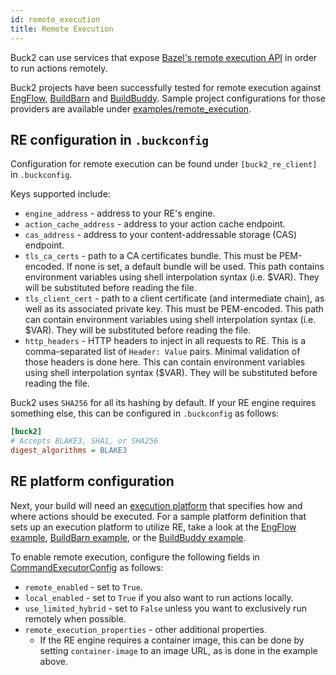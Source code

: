 ```yaml
---
id: remote_execution
title: Remote Execution
---
```


Buck2 can use services that expose [Bazel's remote execution API](https://github.com/bazelbuild/remote-apis) in order to run actions remotely.

Buck2 projects have been successfully tested for remote execution against [EngFlow](https://www.engflow.com/), [BuildBarn](https://github.com/buildbarn/bb-remote-execution) and [BuildBuddy](https://www.buildbuddy.io). Sample project configurations for those providers are available under [examples/remote_execution](https://github.com/facebook/buck2/tree/main/examples/remote_execution).

## RE configuration in `.buckconfig`

Configuration for remote execution can be found under `[buck2_re_client]` in `.buckconfig`.

Keys supported include:

* `engine_address` - address to your RE's engine.
* `action_cache_address` - address to your action cache endpoint.
* `cas_address` - address to your content-addressable storage (CAS) endpoint.
* `tls_ca_certs` - path to a CA certificates bundle. This must be PEM-encoded. If none is set, a default bundle will be used. This path contains environment variables using shell interpolation syntax (i.e. $VAR). They will be substituted before reading the file.
* `tls_client_cert` - path to a client certificate (and intermediate chain), as well as its associated private key. This must be PEM-encoded. This path can contain environment variables using shell interpolation syntax (i.e. $VAR). They will be substituted before reading the file.
* `http_headers` - HTTP headers to inject in all requests to RE. This is a comma-separated list of `Header: Value` pairs. Minimal validation of those headers is done here. This can contain environment variables using shell interpolation syntax ($VAR). They will be substituted before reading the file.

Buck2 uses `SHA256` for all its hashing by default. If your RE engine requires something else, this can be configured in `.buckconfig` as follows:

```ini
[buck2]
# Accepts BLAKE3, SHA1, or SHA256
digest_algorithms = BLAKE3
```

## RE platform configuration

Next, your build will need an [execution platform](https://buck2.build/docs/concepts/glossary/#execution-platform) that specifies how and where actions should be executed. For a sample platform definition that sets up an execution platform to utilize RE, take a look at the [EngFlow example](https://github.com/facebook/buck2/blob/main/examples/remote_execution/engflow/platforms/defs.bzl), [BuildBarn example](https://github.com/facebook/buck2/blob/main/examples/remote_execution/buildbarn/platforms/defs.bzl), or the [BuildBuddy example](https://github.com/facebook/buck2/blob/main/examples/remote_execution/buildbuddy/platforms/defs.bzl).

To enable remote execution, configure the following fields in [CommandExecutorConfig](https://buck2.build/docs/api/build/globals/#commandexecutorconfig) as follows:

* `remote_enabled` - set to `True`.
* `local_enabled` - set to `True` if you also want to run actions locally.
* `use_limited_hybrid` - set to `False` unless you want to exclusively run remotely when possible.
* `remote_execution_properties` - other additional properties.
  * If the RE engine requires a container image, this can be done by setting `container-image` to an image URL, as is done in the example above.
